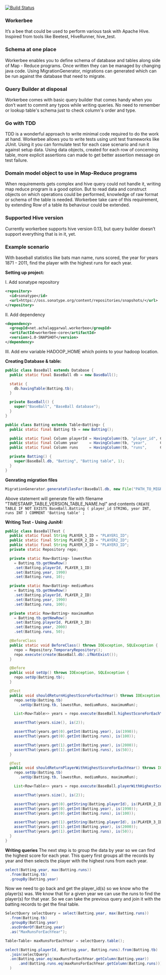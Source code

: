 [![Build Status](https://travis-ci.org/Achal-Aggarwal/workerbee.svg?branch=master)](https://travis-ci.org/Achal-Aggarwal/workerbee)
### Workerbee
It’s a bee that could be used to perform various task with Apache Hive. Inspired from tools like Beetest, HiveRunner, hive_test.

### Schema at one place
Workerbee enables you to define schema of database and tables along side of Map - Reduce programs. Once written they can be managed by changing java code. Using MigrationGenerator, migrations can generated which can be run against the database that need to migrate.

### Query Builder at disposal
Workerbee comes with basic query builder that comes handy when you don’t want to commit any typos while writing queries. No need to remember or lookup table's schema just to check column's order and type.

### Go with TDD
TDD is a wonderful approach to write minimal code required to do the work at hand. Workerbee allows you to write tests using unit test frameworks like JUnit. Using it you can formulate test for each case scenario and run it against setup data. Using data objects, created for each row of concerning table, more explicit assertions can made to get better assertion message on test failure.

### Domain model object to use in Map-Reduce programs
When requirements gets complex and hive query could not handle it, writing map reduce program is a good option. But to read data and construct objects on which operations could be performed, knowledge of raw format or schema of the table is needed. Workerbee take care of this requirement, by extending Row of a table its behaviour could be extended.

### Supported Hive version
Currently workerbee supports hive version 0.13, but query builder doesn’t support everything that is in it, yet.

### Example scenario
With baseball statistics like bats man name, runs scored, the year for years 1871 - 2011, find the player with the highest runs for each year.

**Setting up project:**

I. Add sonatype repository
```xml
<repository>
  <id>sonatype</id>
  <url>https://oss.sonatype.org/content/repositories/snapshots/</url>
</repository>
```
II. Add dependency 
```xml
<dependency>
  <groupId>net.achalaggarwal.workerbee</groupId>
  <artifactId>workerbee-core</artifactId>
  <version>1.0-SNAPSHOT</version>
</dependency>
```
III. Add env variable HADOOP_HOME which points to your hadoop location.

**Creating Database & table:**
```java
public class BaseBall extends Database {
  public static final BaseBall db = new BaseBall();

  static {
    db.havingTable(Batting.tb);
  }

  private BaseBall() {
    super("BaseBall", "BaseBall database");
  }
}

public class Batting extends Table<Batting> {
  public static final Batting tb = new Batting();

  public static final Column playerId = HavingColumn(tb, "player_id", Column.Type.STRING);
  public static final Column year     = HavingColumn(tb, "year",      Column.Type.INT);
  public static final Column runs     = HavingColumn(tb, "runs",      Column.Type.INT);

  private Batting() {
    super(BaseBall.db, "Batting", "Batting table", 1);
  }
}
```

**Genrating migration files**
```java
MigrationGenerator.generateFilesFor(BaseBall.db, new File("PATH_TO_MIGRATION_FOLDER"));
```
Above statement will generate file with filename "TIMESTAMP_TABLE_VERSION_TABLE_NAME.hql" and contents
```CREATE TABLE IF NOT EXISTS BaseBall.Batting ( player_id STRING, year INT, runs INT ) COMMENT 'Batting table' ;```

**Writing Test - Using Junit4:**
```java
public class BaseBallTest {
  public static final String PLAYER_1_ID = "PLAYER1_ID";
  public static final String PLAYER_2_ID = "PLAYER2_ID";
  public static final String PLAYER_3_ID = "PLAYER3_ID";
  private static Repository repo;

  private static Row<Batting> lowestRun
    = Batting.tb.getNewRow()
    .set(Batting.playerId, PLAYER_1_ID)
    .set(Batting.year, 1990)
    .set(Batting.runs, 10);

  private static Row<Batting> mediumRuns
    = Batting.tb.getNewRow()
    .set(Batting.playerId, PLAYER_2_ID)
    .set(Batting.year, 1990)
    .set(Batting.runs, 100);

  private static Row<Batting> maximumRun
    = Batting.tb.getNewRow()
    .set(Batting.playerId, PLAYER_3_ID)
    .set(Batting.year, 2000)
    .set(Batting.runs, 50);

  @BeforeClass
  public static void BeforeClass() throws IOException, SQLException {
    repo = Repository.TemporaryRepository();
    repo.execute(create(BaseBall.db).ifNotExist());
  }

  @Before
  public void setUp() throws IOException, SQLException {
    repo.setUp(Batting.tb);
  }

  @Test
  public void shouldReturnHighestScoreForEachYear() throws IOException, SQLException {
    repo.setUp(Batting.tb)
      .setUp(Batting.tb, lowestRun, mediumRuns, maximumRun);

    List<Row<Table>> years = repo.execute(BaseBall.highestScoreForEachYear());

    assertThat(years.size(), is(2));

    assertThat(years.get(0).getInt(Batting.year), is(1990));
    assertThat(years.get(0).getInt(Batting.runs), is(100));

    assertThat(years.get(1).getInt(Batting.year), is(2000));
    assertThat(years.get(1).getInt(Batting.runs), is(50));
  }

  @Test
  public void shouldReturnPlayerWithHighestScoreForEachYear() throws IOException, SQLException {
    repo.setUp(Batting.tb)
      .setUp(Batting.tb, lowestRun, mediumRuns, maximumRun);

    List<Row<Table>> years = repo.execute(BaseBall.playerWithHighestScoreForEachYear());

    assertThat(years.size(), is(2));

    assertThat(years.get(0).getString(Batting.playerId), is(PLAYER_2_ID));
    assertThat(years.get(0).getInt(Batting.year), is(1990));
    assertThat(years.get(0).getInt(Batting.runs), is(100));

    assertThat(years.get(1).getString(Batting.playerId), is(PLAYER_3_ID));
    assertThat(years.get(1).getInt(Batting.year), is(2000));
    assertThat(years.get(1).getInt(Batting.runs), is(50));
  }
}
```
**Writing queries**
The next step is to group the data by year so we can find the highest score for each year. This query first groups all the records by year and then selects the player with the highest runs from each year.
```java
select(Batting.year, max(Batting.runs))
  .from(Batting.tb)
  .groupBy(Batting.year)
```
Now we need to go back and get the player_id(s) so we know who the player(s) was. We know that for a given year we can use the runs to find the player(s) for that year. So we can take the previous query and join it with the batting records to get the final table.
```java
SelectQuery selectQuery = select(Batting.year, max(Batting.runs))
  .from(Batting.tb)
  .groupBy(Batting.year)
  .ascOrderOf(Batting.year)
  .as("MaxRunsForEachYear");

Table<Table> maxRunsForEachYear = selectQuery.table();

select(Batting.playerId, Batting.year, Batting.runs).from(Batting.tb)
  .join(selectQuery)
  .on(Batting.year.eq(maxRunsForEachYear.getColumn(Batting.year))
      .and(Batting.runs.eq(maxRunsForEachYear.getColumn(Batting.runs)))
  )
```
